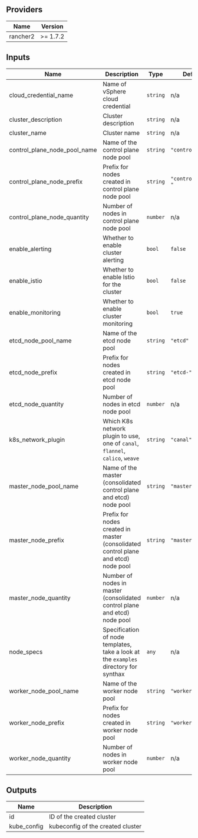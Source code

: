 ## Providers

| Name | Version |
|------|---------|
| rancher2 | >= 1.7.2 |

## Inputs

| Name | Description | Type | Default | Required |
|------|-------------|------|---------|:-----:|
| cloud\_credential\_name | Name of vSphere cloud credential | `string` | n/a | yes |
| cluster\_description | Cluster description | `string` | n/a | yes |
| cluster\_name | Cluster name | `string` | n/a | yes |
| control\_plane\_node\_pool\_name | Name of the control plane node pool | `string` | `"control_plane"` | no |
| control\_plane\_node\_prefix | Prefix for nodes created in control plane node pool | `string` | `"control_plane-"` | no |
| control\_plane\_node\_quantity | Number of nodes in control plane node pool | `number` | n/a | yes |
| enable\_alerting | Whether to enable cluster alerting | `bool` | `false` | no |
| enable\_istio | Whether to enable Istio for the cluster | `bool` | `false` | no |
| enable\_monitoring | Whether to enable cluster monitoring | `bool` | `true` | no |
| etcd\_node\_pool\_name | Name of the etcd node pool | `string` | `"etcd"` | no |
| etcd\_node\_prefix | Prefix for nodes created in etcd node pool | `string` | `"etcd-"` | no |
| etcd\_node\_quantity | Number of nodes in etcd node pool | `number` | n/a | yes |
| k8s\_network\_plugin | Which K8s network plugin to use, one of `canal`, `flannel`, `calico`, `weave` | `string` | `"canal"` | no |
| master\_node\_pool\_name | Name of the master (consolidated control plane and etcd) node pool | `string` | `"master"` | no |
| master\_node\_prefix | Prefix for nodes created in master (consolidated control plane and etcd) node pool | `string` | `"master-"` | no |
| master\_node\_quantity | Number of nodes in master (consolidated control plane and etcd) node pool | `number` | n/a | yes |
| node\_specs | Specification of node templates, take a look at the `examples` directory for synthax | `any` | n/a | yes |
| worker\_node\_pool\_name | Name of the worker node pool | `string` | `"worker"` | no |
| worker\_node\_prefix | Prefix for nodes created in worker node pool | `string` | `"worker-"` | no |
| worker\_node\_quantity | Number of nodes in worker node pool | `number` | n/a | yes |

## Outputs

| Name | Description |
|------|-------------|
| id | ID of the created cluster |
| kube\_config | kubeconfig of the created cluster |

